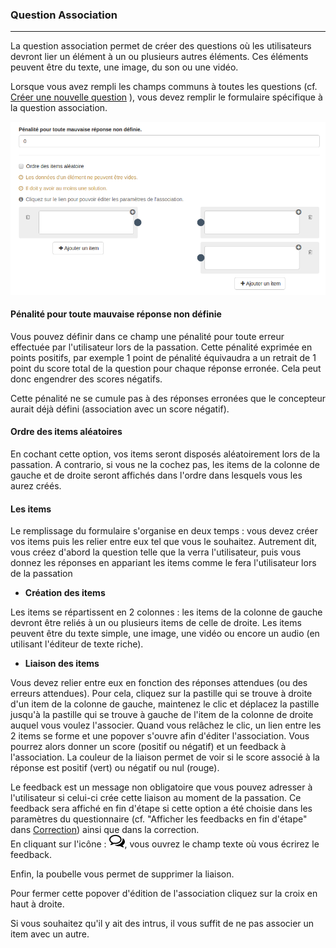 ### Question Association

---

La question association permet de créer des questions où les utilisateurs devront lier un élément à un ou plusieurs autres éléments. Ces éléments peuvent être du texte, une image, du son ou une vidéo.

Lorsque vous avez rempli les champs communs à toutes les questions \(cf. [Créer une nouvelle question](create_new_question.md) \), vous devez remplir le formulaire spécifique à la question association.

![](images/quiz-fig48.png)

#### Pénalité pour toute mauvaise réponse non définie

Vous pouvez définir dans ce champ une pénalité pour toute erreur effectuée par l'utilisateur lors de la passation. Cette pénalité exprimée en points positifs, par exemple 1 point de pénalité équivaudra a un retrait de 1 point du score total de la question pour chaque réponse erronée. Cela peut donc engendrer des scores négatifs.

Cette pénalité ne se cumule pas à des réponses erronées que le concepteur aurait déjà défini \(association avec un score négatif\).

#### Ordre des items aléatoires

En cochant cette option, vos items seront disposés aléatoirement lors de la passation. A contrario, si vous ne la cochez pas, les items de la colonne de gauche et de droite seront affichés dans l'ordre dans lesquels vous les aurez créés.

#### Les items

Le remplissage du formulaire s'organise en deux temps : vous devez créer vos items puis les relier entre eux tel que vous le souhaitez. Autrement dit, vous créez d'abord la question telle que la verra l'utilisateur, puis vous donnez les réponses en appariant les items comme le fera l'utilisateur lors de la passation

* **Création des items**

Les items se répartissent en 2 colonnes : les items de la colonne de gauche devront être reliés à un ou plusieurs items de celle de droite. Les items peuvent être du texte simple, une image, une vidéo ou encore un audio \(en utilisant l'éditeur de texte riche\).

* **Liaison des items**

Vous devez relier entre eux en fonction des réponses attendues \(ou des erreurs attendues\). Pour cela, cliquez sur la pastille qui se trouve à droite d'un item de la colonne de gauche, maintenez le clic et déplacez la pastille jusqu'à la pastille qui se trouve à gauche de l'item de la colonne de droite auquel vous voulez l'associer. Quand vous relâchez le clic, un lien entre les 2 items se forme et une popover s'ouvre afin d'éditer l'association. Vous pourrez alors donner un score \(positif ou négatif\) et un feedback à l'association. La couleur de la liaison permet de voir si le score associé à la réponse est positif \(vert\) ou négatif ou nul \(rouge\).

Le feedback est un message non obligatoire que vous pouvez adresser à l'utilisateur si celui-ci crée cette liaison au moment de la passation. Ce feedback sera affiché en fin d'étape si cette option a été choisie dans les paramètres du questionnaire \(cf. "Afficher les feedbacks en fin d'étape" dans  [Correction](quiz_parameters_correction.md)\) ainsi que dans la correction.  
En cliquant sur l'icône  : ![](images/quiz-fig20.png), vous ouvrez le champ texte où vous écrirez le feedback.

Enfin, la poubelle vous permet de supprimer la liaison.

Pour fermer cette popover d'édition de l'association cliquez sur la croix en haut à droite.

Si vous souhaitez qu'il y ait des intrus, il vous suffit de ne pas associer un item avec un autre.





